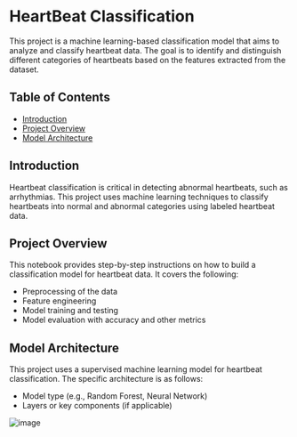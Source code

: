 # HeartBeat Classification

This project is a machine learning-based classification model that aims to analyze and classify heartbeat data. The goal is to identify and distinguish different categories of heartbeats based on the features extracted from the dataset.

## Table of Contents

- [Introduction](#introduction)
- [Project Overview](#project-overview)
- [Model Architecture](#model-architecture)


## Introduction

Heartbeat classification is critical in detecting abnormal heartbeats, such as arrhythmias. This project uses machine learning techniques to classify heartbeats into normal and abnormal categories using labeled heartbeat data.


## Project Overview

This notebook provides step-by-step instructions on how to build a classification model for heartbeat data. It covers the following:

- Preprocessing of the data
- Feature engineering
- Model training and testing
- Model evaluation with accuracy and other metrics



## Model Architecture

This project uses a supervised machine learning model for heartbeat classification. The specific architecture is as follows:

- Model type (e.g., Random Forest, Neural Network)
- Layers or key components (if applicable)




![image](https://github.com/user-attachments/assets/d54a04b2-2705-45e8-bd56-df06d2da7a24)


